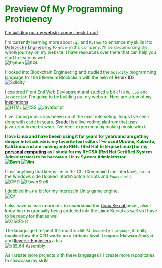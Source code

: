<p align="center"><font color="green">

# Preview Of My Programming Proficiency

<a href="https://bit-budha.github.io/databricks_engineering.html">I'm building out my website come check it out! </a> <br>

I'm currently learning more about `sql` and `Python` to enhance my skills into <a href="https://bit-budha.github.io/databricks_engineering.html">Databricks Engineering</a> to grow in the company. I'll be documenting the whole journey on my website. I have resources over there that can help you start to learn as well. <br>
![Python](https://img.shields.io/badge/Python-3776AB?style=for-the-badge&logo=python&logoColor=white)
![SQL](https://img.shields.io/badge/SQL-4479A1?style=for-the-badge&logo=mysql&logoColor=white)



I looked into Blockchain Engineering and studied the `Solidity` programming language for the Ethereum Blockchain with the help of <a href="https://remix.ethereum.org/)](https://remix.ethereum.org/">Remix IDE</a> <br>
![Solidity](https://img.shields.io/badge/Solidity-363636?style=for-the-badge&logo=solidity&logoColor=white)
  
I explored Front End Web Devlopment and studied a bit of `HTML`, `CSS` and `Javascript`. I'm going to be building out my website. Here are a few of my <a href="https://github.com/Bit-Budha/website_inspirations.repo/tree/main">inspirations</a>.
 <br>
![HTML](https://img.shields.io/badge/HTML5-E34F26?style=for-the-badge&logo=html5&logoColor=white)
![CSS](https://img.shields.io/badge/CSS3-1572B6?style=for-the-badge&logo=css3&logoColor=white)
![JavaScript](https://img.shields.io/badge/JavaScript-F7DF1E?style=for-the-badge&logo=javascript&logoColor=black)

Live Coding music has beeen on of the most interseting things I've seen done with code in years.<a href="https://strudel.cc/workshop/getting-started/"> Strudel </a> is a live coding platfrom that uses javascript in the browser. I've been experimenting making music with it.

**I love Linux and have beeen using it for years for years and am getting deeper into `Bash`.`vim` is my favorite text editor. I've used Ubutnu, Kubuntu, Kali Linux and am moving onto REHL (Red Hat Enterpise Linux) for my <a href="https://www.youtube.com/watch?v=KNgOpRoJlwU">personal computing</a> as I study for my RHCSA (Red Hat Certified System Administrator) to be become a Linux System Administrator <br>
![Bash](https://img.shields.io/badge/Bash-121011?style=for-the-badge&logo=gnubash&logoColor=white)
![Vim](https://img.shields.io/badge/Vim-019733?style=for-the-badge&logo=vim&logoColor=white)**


I love anything that keeps me in the CLI (Command Line Interface), so on the Windows side I looked into`CMD` batch scripts and `Powershell`, <br>
![CMD](https://img.shields.io/badge/CMD-000000?style=for-the-badge&logo=windows&logoColor=white)
![PowerShell](https://img.shields.io/badge/PowerShell-5391FE?style=for-the-badge&logo=powershell&logoColor=white)


I dabbled in `C#` a bit for my interest in Unity game engine..<br>
![C#](https://img.shields.io/badge/C%23-239120?style=for-the-badge&logo=c-sharp&logoColor=white)


I also have to learn more of `C` to understand the  <a href="https://www.linkedin.com/feed/update/urn:li:activity:7363390688975077376/">Linux Kernal </a>better, also I know `Rust` is gradually being addeded into the Linux Kernal as well so I have to be ready for that as well. <br>
![C](https://img.shields.io/badge/C-00599C?style=for-the-badge&logo=c&logoColor=white)
![Rust](https://img.shields.io/badge/Rust-000000?style=for-the-badge&logo=rust&logoColor=white)

The lanaguage I respect the most is `x86_64 Assembly Language`, it really teaches how the CPU works on a intricate level. I respect Malware Analyst and <a href="https://github.com/Bit-Budha/reverse_engineering.repo">Reverse Engineers</a> a ton.<br>
![x86_64 Assembly](https://img.shields.io/badge/x86__64%20Assembly-525252?style=for-the-badge&logo=cogs&logoColor=white)


As I create more projects with these languages I'll create more repositories to showcase my skills.
